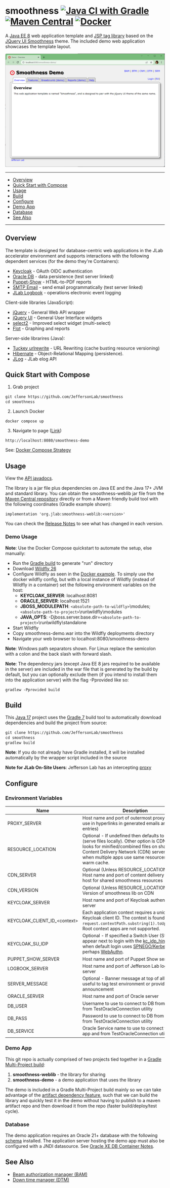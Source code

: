 # smoothness [![Java CI with Gradle](https://github.com/JeffersonLab/smoothness/workflows/Java%20CI%20with%20Gradle/badge.svg)](https://github.com/JeffersonLab/smoothness/actions?query=workflow%3A%22Java+CI+with+Gradle%22) [![Maven Central](https://badgen.net/maven/v/maven-central/org.jlab/smoothness-weblib)](https://repo1.maven.org/maven2/org/jlab/smoothness-weblib/)  [![Docker](https://img.shields.io/docker/v/slominskir/smoothness?sort=semver&label=DockerHub)](https://hub.docker.com/r/slominskir/smoothness)
A [Java EE 8](https://en.wikipedia.org/wiki/Jakarta_EE) web application template and [JSP tag library](https://docs.oracle.com/javaee/5/tutorial/doc/bnama.html) based on the [JQuery UI Smoothness](https://jqueryui.com/themeroller/) theme.  The included demo web application showcases the template layout.

![Screenshot](https://github.com/JeffersonLab/smoothness/raw/main/smoothness-demo/Screenshot.png?raw=true "Screenshot")

---
 - [Overview](https://github.com/JeffersonLab/smoothness#overview)
 - [Quick Start with Compose](https://github.com/JeffersonLab/smoothness#quick-start-with-compose)
 - [Usage](https://github.com/JeffersonLab/smoothness#usage)
 - [Build](https://github.com/JeffersonLab/smoothness#build)
 - [Configure](https://github.com/JeffersonLab/smoothness#configure)
 - [Demo App](https://github.com/JeffersonLab/smoothness#demo-app)
 - [Database](https://github.com/JeffersonLab/smoothness#database)
 - [See Also](https://github.com/JeffersonLab/smoothness#see-also)
---

## Overview
The template is designed for database-centric web applications in the JLab accelerator environment and supports interactions with the following dependent services (for the demo they're Containers):
 - [Keycloak](https://github.com/keycloak/keycloak) - OAuth OIDC authentication
 - [Oracle DB](https://github.com/gvenzl/oci-oracle-xe) - data persistence (test server linked)
 - [Puppet-Show](https://github.com/slominskir/puppet-show) - HTML-to-PDF reports
 - [SMTP Email](https://github.com/mailhog/MailHog) - send email programmatically (test server linked)
 - [JLab Logbook](https://github.com/JeffersonLab/elog) - operations electronic event logging

Client-side libraries (JavaScript):
 - [jQuery](https://jquery.com/) - General Web API wrapper
 - [jQuery UI](https://jqueryui.com/) - General User Interface widgets
 - [select2](https://select2.org/) - Improved select widget (multi-select)
 - [Flot](https://www.flotcharts.org/) - Graphing and reports

Server-side librarires (Java):
 - [Tuckey urlrewrite](https://tuckey.org/urlrewrite/) - URL Rewriting (cache busting resource versioning)
 - [Hibernate](https://hibernate.org/) - Object-Relational Mapping (persistence).
 - [JLog](https://github.com/JeffersonLab/jlog) - JLab elog API

## Quick Start with Compose
1. Grab project
```
git clone https://github.com/JeffersonLab/smoothness
cd smoothness
```
2. Launch Docker
```
docker compose up
```
3. Navigate to page ([Link](http://localhost:8080/smoothness-demo))
```
http://localhost:8080/smoothness-demo
```

See: [Docker Compose Strategy](https://gist.github.com/slominskir/a7da801e8259f5974c978f9c3091d52c)

## Usage
View the [API javadocs](https://jeffersonlab.github.io/smoothness/).

The library is a jar file plus dependencies on Java EE and the Java 17+ JVM and standard library.  You can obtain the smoothness-weblib jar file from the [Maven Central repository](https://repo1.maven.org/maven2/org/jlab/) directly or from a Maven friendly build tool with the following coordinates (Gradle example shown):
```
implementation 'org.jlab:smoothness-weblib:<version>'
```
You can check the [Release Notes](https://github.com/JeffersonLab/smoothness/releases) to see what has changed in each version. 

### Demo Usage

**Note**: Use the Docker Compose quickstart to automate the setup, else manually:

 - Run the [Gradle build](https://github.com/JeffersonLab/smoothness#build) to generate "run" directory
 - Download [Wildfly 26](https://www.wildfly.org/downloads/)
 - Configure Wildfly as seen in the [Docker example](https://github.com/JeffersonLab/smoothness/tree/main/docker/wildfly).  To simply use the docker wildfly config, but with a local instance of Wildfly (instead of Wildfly in a container) set the following environment variables on the host:
   - **KEYCLOAK_SERVER**: localhost:8081
   - **ORACLE_SERVER**: localhost:1521
   - **JBOSS_MODULEPATH**: `<absolute-path-to-wildfly>`\modules;`<absolute-path-to-project>`\run\wildfly\modules
   - **JAVA_OPTS**: -Djboss.server.base.dir=`<absolute-path-to-project>`\run\wildfly\standalone
 - Start Wildfly 
 - Copy smoothness-demo.war into the Wildfly deployments directory
 - Navigate your web browser to localhost:8080/smoothness-demo

**Note**: Windows path separators shown.  For Linux replace the semicolon with a colon and the back slash with forward slash.

**Note**: The dependency jars (except Java EE 8 jars required to be available in the server) are included in the war file that is generated by the build by default, but you can optionally exclude them (if you intend to install them into the application server) with the flag -Pprovided like so:

```
gradlew -Pprovided build
```

## Build
This [Java 17](https://adoptium.net/) project uses the [Gradle 7](https://gradle.org/) build tool to automatically download dependencies and build the project from source:

```
git clone https://github.com/JeffersonLab/smoothness
cd smoothness
gradlew build
```
**Note**: If you do not already have Gradle installed, it will be installed automatically by the wrapper script included in the source

**Note for JLab On-Site Users**: Jefferson Lab has an intercepting [proxy](https://gist.github.com/slominskir/92c25a033db93a90184a5994e71d0b78)

## Configure

### Environment Variables

| Name                                | Description                                                                                                                                                                                                                                                                                                                        |
|-------------------------------------|------------------------------------------------------------------------------------------------------------------------------------------------------------------------------------------------------------------------------------------------------------------------------------------------------------------------------------|
| PROXY_SERVER                        | Host name and port of outermost proxy host (for use in hyperlinks in generated emails and log entries)                                                                                                                                                                                                                             |                                                                                                                                                                                                                                                                                                           |
| RESOURCE_LOCATION                   | Optional - If undefined then defaults to LOCAL (serve files locally).  Other option is CDN, which looks for minified/combined files on shared Content Delivery Network (CDN) server - Nice for when multiple apps use same resources to have warm cache.                                                                           |
| CDN_SERVER                          | Optional (Unless RESOURCE_LOCATION=CDN). Host name and port of content delivery network host for shared smoothness resources                                                                                                                                                                                                       |
| CDN_VERSION                         | Optional (Unless RESOURCE_LOCATION=CDN). Version of smoothness lib on CDN                                                                                                                                                                                                                                                          |
| KEYCLOAK_SERVER                     | Host name and port of Keycloak authentication server                                                                                                                                                                                                                                                                               |
| KEYCLOAK_CLIENT_ID_&lt;context&gt;  | Each application context requires a unique Keycloak client ID.  The context is found with `request.contextPath.substring(1).toUpperCase()`.  Root context apps are not supported.                                                                                                                                                  |
| KEYCLOAK_SU_IDP                     | Optional - If specified a Switch User (SU) link will appear next to login with the [kc_idp_hint](https://www.keycloak.org/docs/latest/server_admin/#_client_suggested_idp).  Useful when default login uses [SPNEGO/Kerberos](https://en.wikipedia.org/wiki/SPNEGO) or perhaps [WebAuthn](https://en.wikipedia.org/wiki/WebAuthn). |
| PUPPET_SHOW_SERVER                  | Host name and port of Puppet Show server                                                                                                                                                                                                                                                                                           |
| LOGBOOK_SERVER                      | Host name and port of Jefferson Lab logbook server                                                                                                                                                                                                                                                                                 |
| SERVER_MESSAGE                      | Optional - Banner message at top of all pages - useful to tag test environment or provide global announcement                                                                                                                                                                                                                      |
| ORACLE_SERVER                       | Host name and port of Oracle server                                                                                                                                                                                                                                                                                                |
| DB_USER                             | Username to use to connect to DB from app and from TestOracleConnection utility                                                                                                                                                                                                                                                    |
| DB_PASS                             | Password to use to connect to DB from app and from TestOracleConnection utility                                                                                                                                                                                                                                                    |
| DB_SERVICE                          | Oracle Service name to use to connect to DB from app and from TestOracleConnection utility                                                                                                                                                                                                                                         |

### Demo App
This git repo is actually comprised of two projects tied together in a [Gradle Multi-Project build](https://docs.gradle.org/current/userguide/intro_multi_project_builds.html): 

  1. **smoothness-weblib** - the library for sharing
  1. **smoothness-demo** - a demo application that uses the library

The demo is included in a Gradle Multi-Project build mainly so we can take advantage of the [artifact dependency feature](https://docs.gradle.org/current/userguide/declaring_dependencies_between_subprojects.html), such that we can build the library and quickly test it in the demo without having to publish to a maven artifact repo and then download it from the repo (faster build/deploy/test cycle).

### Database
The demo application requires an Oracle 21+ database with the following [schema](https://github.com/JeffersonLab/smoothness/tree/main/docker/oracle/setup) installed.   The application server hosting the demo app must also be configured with a JNDI datasource.   See [Oracle XE DB Container Notes](https://github.com/JeffersonLab/smoothness/wiki/Developer-Notes#oracle-container).

## See Also
- [Beam authorization manager (BAM)](https://github.com/JeffersonLab/bam)
- [Down time manager (DTM)](https://github.com/JeffersonLab/dtm)
